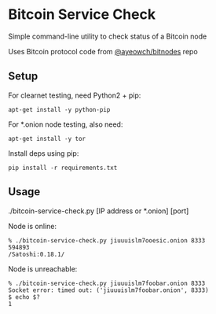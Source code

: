 # Bitcoin Service Check

Simple command-line utility to check status of a Bitcoin node

Uses Bitcoin protocol code from [@ayeowch/bitnodes](https://github.com/ayeowch/bitnodes) repo

## Setup

For clearnet testing, need Python2 + pip:
```
apt-get install -y python-pip
```

For *.onion node testing, also need:
```
apt-get install -y tor
```

Install deps using pip:
```
pip install -r requirements.txt
```

## Usage

./bitcoin-service-check.py [IP address or *.onion] [port]

Node is online:
```
% ./bitcoin-service-check.py jiuuuislm7ooesic.onion 8333
594893
/Satoshi:0.18.1/
```

Node is unreachable:
```
% ./bitcoin-service-check.py jiuuuislm7foobar.onion 8333
Socket error: timed out: ('jiuuuislm7foobar.onion', 8333)
$ echo $?
1
```
